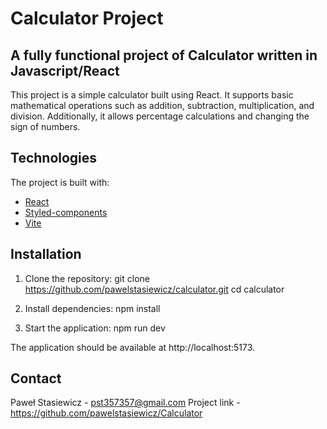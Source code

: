 # Calculator Project

## A fully functional project of Calculator written in Javascript/React

This project is a simple calculator built using React. It supports basic mathematical operations such as addition, subtraction, multiplication, and division. Additionally, it allows percentage calculations and changing the sign of numbers.

## Technologies

The project is built with:
- [React](https://reactjs.org/)
- [Styled-components](https://styled-components.com/)
- [Vite](https://vitejs.dev/)


## Installation

1. Clone the repository:
    git clone https://github.com/pawelstasiewicz/calculator.git
    cd calculator

2. Install dependencies:
    npm install

3. Start the application:
    npm run dev

The application should be available at http://localhost:5173.

## Contact

Paweł Stasiewicz - pst357357@gmail.com
Project link - https://github.com/pawelstasiewicz/Calculator